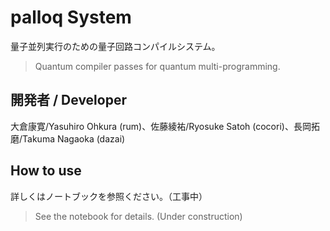 # palloq System

量子並列実行のための量子回路コンパイルシステム。

> Quantum compiler passes for quantum multi-programming.

## 開発者 / Developer

大倉康寛/Yasuhiro Ohkura (rum)、佐藤綾祐/Ryosuke Satoh (cocori)、長岡拓磨/Takuma Nagaoka (dazai)

## How to use

詳しくはノートブックを参照ください。（工事中）
> See the notebook for details. (Under construction)
